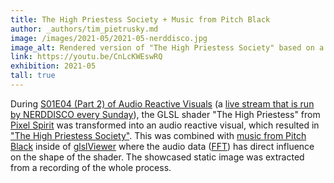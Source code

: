 ```yaml
---
title: The High Priestess Society + Music from Pitch Black
author: _authors/tim_pietrusky.md
image: /images/2021-05/2021-05-nerddisco.jpg
image_alt: Rendered version of "The High Priestess Society" based on a Audio Reactive Visual
link: https://youtu.be/CnLcKWEswRQ
exhibition: 2021-05
tall: true
---
```


During [S01E04 (Part 2) of Audio Reactive Visuals](https://youtu.be/_tGAd_Vl-4w) (a [live stream that is run by NERDDISCO every Sunday](https://twitch.tv/nerddisco)), the GLSL shader "The High Priestess" from [Pixel Spirit](https://patriciogonzalezvivo.github.io/PixelSpiritDeck/) was transformed into an audio reactive visual, which resulted in ["The High Priestess Society"](https://github.com/NERDDISCO/AudioReactiveVisuals/blob/main/S01/E04/The_High_Priestess_Society.frag). This was combined with [music from Pitch Black](https://soundcloud.com/pitchblacknz/pitch-black-lost-in-bird-soul-live-at-ozora-17) inside of [glslViewer](https://github.com/patriciogonzalezvivo/glslViewer) where the audio data ([FFT](https://en.wikipedia.org/wiki/Fast_Fourier_transform)) has direct influence on the shape of the shader. The showcased static image was extracted from a recording of the whole process.  